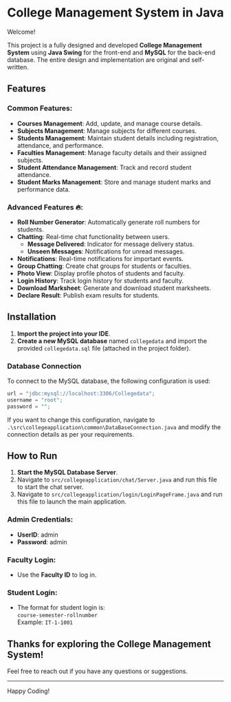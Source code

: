 # College Management System in Java

Welcome!

This project is a fully designed and developed **College Management System** using **Java Swing** for the front-end and **MySQL** for the back-end database. The entire design and implementation are original and self-written.

## Features

### Common Features:
- **Courses Management**: Add, update, and manage course details.
- **Subjects Management**: Manage subjects for different courses.
- **Students Management**: Maintain student details including registration, attendance, and performance.
- **Faculties Management**: Manage faculty details and their assigned subjects.
- **Student Attendance Management**: Track and record student attendance.
- **Student Marks Management**: Store and manage student marks and performance data.

### Advanced Features 🔥:
- **Roll Number Generator**: Automatically generate roll numbers for students.
- **Chatting**: Real-time chat functionality between users.
  - **Message Delivered**: Indicator for message delivery status.
  - **Unseen Messages**: Notifications for unread messages.
- **Notifications**: Real-time notifications for important events.
- **Group Chatting**: Create chat groups for students or faculties.
- **Photo View**: Display profile photos of students and faculty.
- **Login History**: Track login history for students and faculty.
- **Download Marksheet**: Generate and download student marksheets.
- **Declare Result**: Publish exam results for students.

## Installation

1. **Import the project into your IDE**.
2. **Create a new MySQL database** named `collegedata` and import the provided `collegedata.sql` file (attached in the project folder).
   
### Database Connection
To connect to the MySQL database, the following configuration is used:
```java
url = "jdbc:mysql://localhost:3306/Collegedata";
username = "root";
password = "";
```
If you want to change this configuration, navigate to `.\src\collegeapplication\common\DataBaseConnection.java` and modify the connection details as per your requirements.

## How to Run

1. **Start the MySQL Database Server**.
2. Navigate to `src/collegeapplication/chat/Server.java` and run this file to start the chat server.
3. Navigate to `src/collegeapplication/login/LoginPageFrame.java` and run this file to launch the main application.

### Admin Credentials:
- **UserID**: admin  
- **Password**: admin  

### Faculty Login:
- Use the **Faculty ID** to log in.

### Student Login:
- The format for student login is:  
  `course-semester-rollnumber`  
  Example: `IT-1-1001`  

## Thanks for exploring the College Management System!  
Feel free to reach out if you have any questions or suggestions.

---

Happy Coding!
